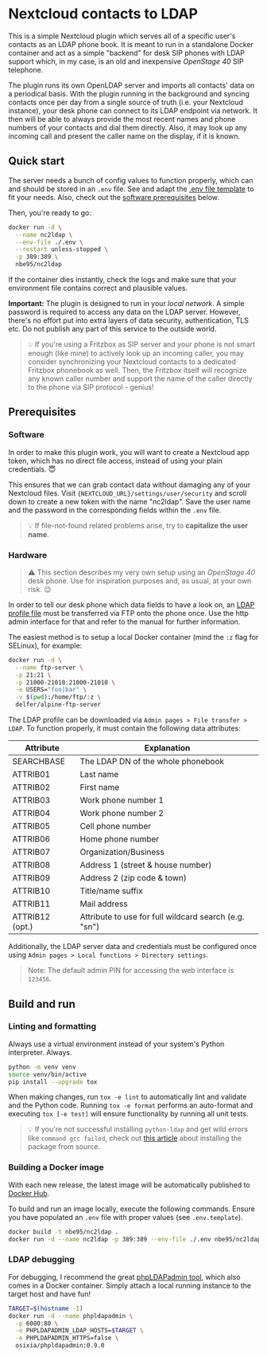 # Nextcloud contacts to LDAP

This is a simple Nextcloud plugin which serves all of a specific user's contacts
as an LDAP phone book. It is meant to run in a standalone Docker container and
act as a simple "backend" for desk SIP phones with LDAP support which, in my
case, is an old and inexpensive *OpenStage 40* SIP telephone.

The plugin runs its own OpenLDAP server and imports all contacts' data on a
periodical basis. With the plugin running in the background and syncing contacts
once per day from a single source of truth (i.e. your Nextcloud instance), your
desk phone can connect to its LDAP endpoint via network. It then will be able to
always provide the most recent names and phone numbers of your contacts and dial
them directly. Also, it may look up any incoming call and present the caller
name on the display, if it is known.

## Quick start

The server needs a bunch of config values to function properly, which can and
should be stored in an `.env` file. See and adapt the
[.env file template](./.env.template) to fit your needs. Also, check out the
[software prerequisites](#software) below.

Then, you're ready to go:

```sh
docker run -d \
  --name nc2ldap \
  --env-file ./.env \
  --restart unless-stopped \
  -p 389:389 \
  nbe95/nc2ldap
```

If the container dies instantly, check the logs and make sure that your
environment file contains correct and plausible values.

**Important:** The plugin is designed to run in your *local network*. A simple
password is required to access any data on the LDAP server. However, there's no
effort put into extra layers of data security, authentication, TLS etc. Do not
publish any part of this service to the outside world.

> :bulb: If you're using a Fritzbox as SIP server and your phone is not smart
enough (like mine) to actively look up an incoming caller, you may consider
synchronizing your Nextcloud contacts to a dedicated Fritzbox phonebook as well.
Then, the Fritzbox itself will recognize any known caller number and support the
name of the caller directly to the phone via SIP protocol - genius!

## Prerequisites

### Software

In order to make this plugin work, you will want to create a Nextcloud app
token, which has no direct file access, instead of using your plain
credentials. :innocent:

This ensures that we can grab contact data without damaging any of your
Nextcloud files. Visit `{NEXTCLOUD_URL}/settings/user/security` and scroll down
to create a new token with the name "nc2ldap". Save the user name and the
password in the corresponding fields within the `.env` file.

> :bulb: If file-not-found related problems arise, try to **capitalize the user
name**.

### Hardware

> :warning: This section describes my very own setup using an *OpenStage 40*
desk phone. Use for inspiration purposes and, as usual, at your own risk. :wink:

In order to tell our desk phone which data fields to have a look on, an
[LDAP profile file](./os40-ldap-profile.txt) must be transferred via FTP onto
the phone once. Use the http admin interface for that and refer to the manual
for further information.

The easiest method is to setup a local Docker container (mind the `:z` flag for
SELinux), for example:

```sh
docker run -d \
  --name ftp-server \
  -p 21:21 \
  -p 21000-21010:21000-21010 \
  -e USERS="foo|bar" \
  -v $(pwd):/home/ftp/:z \
  delfer/alpine-ftp-server
```

The LDAP profile can be downloaded via `Admin pages > File transfer > LDAP`.
To function properly, it must contain the following data attributes:

| Attribute         | Explanation                                           |
|-------------------|-------------------------------------------------------|
| SEARCHBASE        | The LDAP DN of the whole phonebook                    |
| ATTRIB01          | Last name                                             |
| ATTRIB02          | First name                                            |
| ATTRIB03          | Work phone number 1                                   |
| ATTRIB04          | Work phone number 2                                   |
| ATTRIB05          | Cell phone number                                     |
| ATTRIB06          | Home phone number                                     |
| ATTRIB07          | Organization/Business                                 |
| ATTRIB08          | Address 1 (street & house number)                     |
| ATTRIB09          | Address 2 (zip code & town)                           |
| ATTRIB10          | Title/name suffix                                     |
| ATTRIB11          | Mail address                                          |
| ATTRIB12 (opt.)   | Attribute to use for full wildcard search (e.g. "sn") |

Additionally, the LDAP server data and credentials must be configured once using
`Admin pages > Local functions > Directory settings`.

> Note: The default admin PIN for accessing the web interface is `123456`.

## Build and run

### Linting and formatting

Always use a virtual environment instead of your system's Python interpreter.
Always.

```sh
python -m venv venv
source venv/bin/active
pip install --upgrade tox
```

When making changes, run `tox -e lint` to automatically lint and validate and
the Python code. Running `tox -e format` performs an auto-format and
executing `tox [-e test]` will ensure functionality by running all unit tests.

> :bulb: If you're not successful installing `python-ldap` and get wild errors
like `command gcc failed`, check out
[this article](https://www.python-ldap.org/en/python-ldap-3.3.0/installing.html#installing-from-source)
about installing the package from source.

### Building a Docker image

With each new release, the latest image will be automatically published to
[Docker Hub](https://hub.docker.com/r/nbe95/nc2ldap).

To build and run an image locally, execute the following commands. Ensure you
have populated an `.env` file with proper values (see `.env.template`).

```sh
docker build -t nbe95/nc2ldap .
docker run -d --name nc2ldap -p 389:389 --env-file ./.env nbe95/nc2ldap
```

### LDAP debugging

For debugging, I recommend the great
[phpLDAPadmin tool](https://github.com/osixia/docker-phpLDAPadmin), which also
comes in a Docker container. Simply attach a local running instance to the
target host and have fun!

```sh
TARGET=$(hostname -I)
docker run -d --name phpldapadmin \
  -p 6080:80 \
  -e PHPLDAPADMIN_LDAP_HOSTS=$TARGET \
  -e PHPLDAPADMIN_HTTPS=false \
  osixia/phpldapadmin:0.9.0
```

